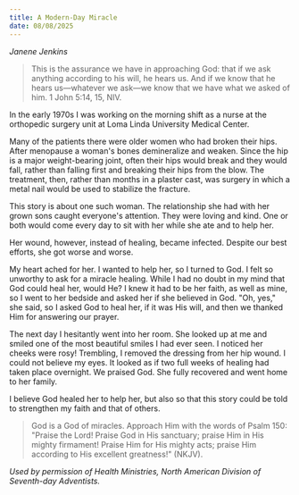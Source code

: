 ```yaml
---
title: A Modern-Day Miracle
date: 08/08/2025
---
```


_Janene Jenkins_

> <p></p>
> This is the assurance we have in approaching God: that if we ask anything according to his will, he hears us. And if we know that he hears us—whatever we ask—we know that we have what we asked of him. 1 John 5:14, 15, NIV.

In the early 1970s I was working on the morning shift as a nurse at the orthopedic surgery unit at Loma Linda University Medical Center.

Many of the patients there were older women who had broken their hips. After menopause a woman's bones demineralize and weaken. Since the hip is a major weight-bearing joint, often their hips would break and they would fall, rather than falling first and breaking their hips from the blow. The treatment, then, rather than months in a plaster cast, was surgery in which a metal nail would be used to stabilize the fracture.

This story is about one such woman. The relationship she had with her grown sons caught everyone's attention. They were loving and kind. One or both would come every day to sit with her while she ate and to help her.

Her wound, however, instead of healing, became infected. Despite our best efforts, she got worse and worse.

My heart ached for her. I wanted to help her, so I turned to God. I felt so unworthy to ask for a miracle healing. While I had no doubt in my mind that God could heal her, would He? I knew it had to be her faith, as well as mine, so I went to her bedside and asked her if she believed in God. "Oh, yes," she said, so I asked God to heal her, if it was His will, and then we thanked Him for answering our prayer.

The next day I hesitantly went into her room. She looked up at me and smiled one of the most beautiful smiles I had ever seen. I noticed her cheeks were rosy! Trembling, I removed the dressing from her hip wound. I could not believe my eyes. It looked as if two full weeks of healing had taken place overnight. We praised God. She fully recovered and went home to her family.

I believe God healed her to help her, but also so that this story could be told to strengthen my faith and that of others.

> <callout></callout>
> God is a God of miracles. Approach Him with the words of Psalm 150: "Praise the Lord! Praise God in His sanctuary; praise Him in His mighty firmament! Praise Him for His mighty acts; praise Him according to His excellent greatness!" (NKJV).

_Used by permission of Health Ministries, North American Division of Seventh-day Adventists._